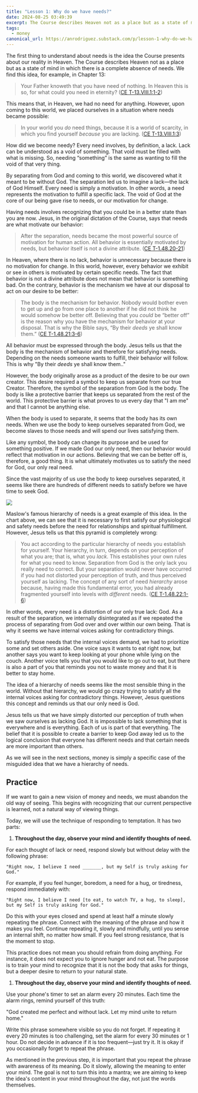 ```yaml
---
title: "Lesson 1: Why do we have needs?"
date: 2024-08-25 03:49:39
excerpt: The Course describes Heaven not as a place but as a state of mind in which there is a complete absence of needs.
tags:
  - money
canonical_url: https://anrodriguez.substack.com/p/lesson-1-why-do-we-have-needshtml
---
```

The first thing to understand about needs is the idea the Course presents about our reality in Heaven. The Course describes Heaven not as a place but as a state of mind in which there is a complete absence of needs. We find this idea, for example, in Chapter 13:

> Your Father knoweth that you have need of nothing. In Heaven this is so, for what could you need in eternity? ([CE T-13.VIII.1:1-2](https://acimce.app/:T-13.VIII.1:1-2))

This means that, in Heaven, we had no need for anything. However, upon coming to this world, we placed ourselves in a situation where needs became possible:

> In your world you _do_ need things, because it is a world of scarcity, in which you find yourself _because_ you are lacking. ([CE T-13.VIII.1:3](https://acimce.app/:T-13.VIII.1:3))

How did we become needy? Every need involves, by definition, a lack. Lack can be understood as a void of something. That void must be filled with what is missing. So, needing “something” is the same as wanting to fill the void of that very thing.

By separating from God and coming to this world, we discovered what it meant to be without God. The separation led us to imagine a lack—the lack of God Himself. Every need is simply a motivation. In other words, a need represents the motivation to fulfill a specific lack. The void of God at the core of our being gave rise to needs, or our motivation for change.

Having needs involves recognizing that you could be in a better state than you are now. Jesus, in the original dictation of the Course, says that needs are what motivate our behavior:

> After the separation, needs became the most powerful source of motivation for human action. All behavior is essentially motivated by needs, but behavior itself is not a divine attribute. ([CE T-1.48.20-21](https://acimce.app/:T-1.48.20-21))

In Heaven, where there is no lack, behavior is unnecessary because there is no motivation for change. In this world, however, every behavior we exhibit or see in others is motivated by certain specific needs. The fact that behavior is not a divine attribute does not mean that behavior is something bad. On the contrary, behavior is the mechanism we have at our disposal to act on our desire to be better:

> The body is the mechanism for behavior. Nobody would bother even to get up and go from one place to another if he did not think he would somehow be better off. Believing that you _could_ be “better off” is the reason why you have the mechanism for behavior at your disposal. That is why the Bible says, “By their _deeds_ ye shall know them.” ([CE T-1.48.21:3-6](https://acimce.app/:T-1.48.21:3-6))

All behavior must be expressed through the body. Jesus tells us that the body is the mechanism of behavior and therefore for satisfying needs. Depending on the needs someone wants to fulfill, their behavior will follow. This is why "By their _deeds_ ye shall know them.."

However, the body originally arose as a product of the desire to be our own creator. This desire required a symbol to keep us separate from our true Creator. Therefore, the symbol of the separation from God is the body. The body is like a protective barrier that keeps us separated from the rest of the world. This protective barrier is what proves to us every day that "I am me" and that I cannot be anything else.

When the body is used to separate, it seems that the body has its own needs. When we use the body to keep ourselves separated from God, we become slaves to those needs and will spend our lives satisfying them.

Like any symbol, the body can change its purpose and be used for something positive. If we made God our only need, then our behavior would reflect that motivation in our actions. Believing that we can be better off is, therefore, a good thing. It is what ultimately motivates us to satisfy the need for God, our only real need.

Since the vast majority of us use the body to keep ourselves separated, it seems like there are hundreds of different needs to satisfy before we have time to seek God.

![](https://siran.github.io/assets/a_new_vision_on_money/maslows-pyramid-of-needs.png)

Maslow's famous hierarchy of needs is a great example of this idea. In the chart above, we can see that it is necessary to first satisfy our physiological and safety needs before the need for relationships and spiritual fulfillment. However, Jesus tells us that this pyramid is completely wrong:

> You act according to the particular hierarchy of needs you establish for yourself. Your hierarchy, in turn, depends on your perception of what you are; that is, what you _lack_. This establishes your own rules for what you need to know. Separation from God is the only lack you really need to correct. But your separation would never have occurred if you had not distorted your perception of truth, and thus perceived yourself as lacking. The concept of any sort of need _hierarchy_ arose because, having made this fundamental error, you had already fragmented yourself into levels with _different_ needs. ([CE T-1.48.22:1-6](https://acimce.app/:T-1.48.22:1-6))

In other words, every need is a distortion of our only true lack: God. As a result of the separation, we internally disintegrated as if we repeated the process of separating from God over and over within our own being. That is why it seems we have internal voices asking for contradictory things.

To satisfy those needs that the internal voices demand, we had to prioritize some and set others aside. One voice says it wants to eat right now, but another says you want to keep looking at your phone while lying on the couch. Another voice tells you that you would like to go out to eat, but there is also a part of you that reminds you not to waste money and that it is better to stay home.

The idea of a hierarchy of needs seems like the most sensible thing in the world. Without that hierarchy, we would go crazy trying to satisfy all the internal voices asking for contradictory things. However, Jesus questions this concept and reminds us that our only need is God.

Jesus tells us that we have simply distorted our perception of truth when we saw ourselves as lacking God. It is impossible to lack something that is everywhere and is everything. Each of us is part of that everything. The belief that it is possible to create a barrier to keep God away led us to the logical conclusion that everyone has different needs and that certain needs are more important than others.

As we will see in the next sections, money is simply a specific case of the misguided idea that we have a hierarchy of needs.

## Practice
If we want to gain a new vision of money and needs, we must abandon the old way of seeing. This begins with recognizing that our current perspective is learned, not a natural way of viewing things.

Today, we will use the technique of responding to temptation. It has two parts:

1. **Throughout the day, observe your mind and identify thoughts of need.**

For each thought of lack or need, respond slowly but without delay with the following phrase:

	"Right now, I believe I need _______, but my Self is truly asking for God."

For example, if you feel hunger, boredom, a need for a hug, or tiredness, respond immediately with:

	"Right now, I believe I need [to eat, to watch TV, a hug, to sleep], but my Self is truly asking for God."

Do this with your eyes closed and spend at least half a minute slowly repeating the phrase. Connect with the meaning of the phrase and how it makes you feel. Continue repeating it, slowly and mindfully, until you sense an internal shift, no matter how small. If you feel strong resistance, that is the moment to stop.

This practice does not mean you should refrain from doing anything. For instance, it does not expect you to ignore hunger and not eat. The purpose is to train your mind to recognize that it is not the body that asks for things, but a deeper desire to return to your natural state.

1. **Throughout the day, observe your mind and identify thoughts of need.**

Use your phone's timer to set an alarm every 20 minutes. Each time the alarm rings, remind yourself of this truth:

"God created me perfect and without lack. Let my mind unite to return home."

Write this phrase somewhere visible so you do not forget. If repeating it every 20 minutes is too challenging, set the alarm for every 30 minutes or 1 hour. Do not decide in advance if it is too frequent—just try it. It is okay if you occasionally forget to repeat the phrase.

As mentioned in the previous step, it is important that you repeat the phrase with awareness of its meaning. Do it slowly, allowing the meaning to enter your mind. The goal is not to turn this into a mantra; we are aiming to keep the idea's content in your mind throughout the day, not just the words themselves.
